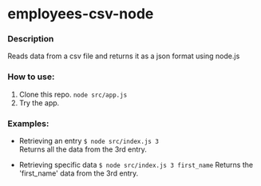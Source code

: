 # employees-csv-node

### Description
Reads data from a csv file and returns it as a json format using node.js

### How to use:
1. Clone this repo.
    ``` node src/app.js ```
2. Try the app.

### Examples:

- Retrieving an entry
    ``` $ node src/index.js 3 ```   
    Returns all the data from the 3rd entry.

- Retrieving specific data
    ``` $ node src/index.js 3 first_name ```
    Returns the 'first_name' data from the 3rd entry.